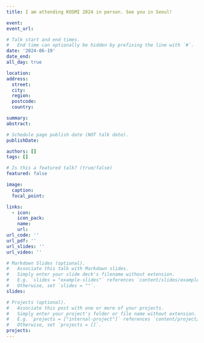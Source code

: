 ```yaml
---
title: I am attending KOSMI 2024 in person. See you in Seoul!

event:
event_url:

# Talk start and end times.
#   End time can optionally be hidden by prefixing the line with `#`.
date: '2024-06-19'
date_end:
all_day: true

location:
address:
  street:
  city:
  region:
  postcode:
  country:

summary:
abstract:

# Schedule page publish date (NOT talk date).
publishDate:

authors: []
tags: []

# Is this a featured talk? (true/false)
featured: false

image:
  caption:
  focal_point:

links:
  - icon:
    icon_pack:
    name:
    url:
url_code: ''
url_pdf: ''
url_slides: ''
url_video: ''

# Markdown Slides (optional).
#   Associate this talk with Markdown slides.
#   Simply enter your slide deck's filename without extension.
#   E.g. `slides = "example-slides"` references `content/slides/example-slides.md`.
#   Otherwise, set `slides = ""`.
slides: 

# Projects (optional).
#   Associate this post with one or more of your projects.
#   Simply enter your project's folder or file name without extension.
#   E.g. `projects = ["internal-project"]` references `content/project/deep-learning/index.md`.
#   Otherwise, set `projects = []`.
projects:
---
```

